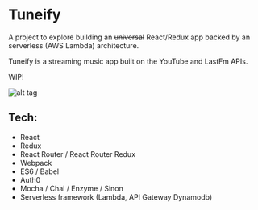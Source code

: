 # Tuneify

A project to explore building an ~~universal~~ React/Redux app backed by an serverless (AWS Lambda) architecture.

Tuneify is a streaming music app built on the YouTube and LastFm APIs. 

WIP!

![alt tag](https://media.giphy.com/media/l0HlzayaF0jLB5TS8/source.gif)

## Tech:

* React
* Redux
* React Router / React Router Redux
* Webpack
* ES6 / Babel
* Auth0
* Mocha / Chai / Enzyme / Sinon
* Serverless framework (Lambda, API Gateway Dynamodb)


